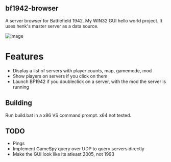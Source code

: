 ## bf1942-browser
A server browser for Battlefield 1942. My WIN32 GUI hello world project. It uses henk's master server as a data source.

![image](https://github.com/uuuzbf/bf1942-browser/assets/135877649/00663f79-42e1-47e3-9d2c-0c835f5f353f)

# Features
- Display a list of servers with player counts, map, gamemode, mod
- Show players on servers if you click on them
- Launch BF1942 if you doubleclick on a server, with the mod the server is running

## Building
Run build.bat in a x86 VS command prompt. x64 not tested.

## TODO
- Pings
- Implement GameSpy query over UDP to query servers directly
- Make the GUI look like its atleast 2005, not 1993

